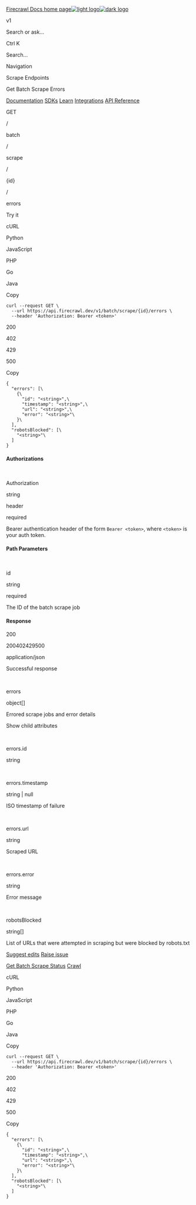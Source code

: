 [Firecrawl Docs home page![light logo](https://mintlify.s3.us-west-1.amazonaws.com/firecrawl/logo/logo.png)![dark logo](https://mintlify.s3.us-west-1.amazonaws.com/firecrawl/logo/logo-dark.png)](https://firecrawl.dev/)

v1

Search or ask...

Ctrl K

Search...

Navigation

Scrape Endpoints

Get Batch Scrape Errors

[Documentation](https://docs.firecrawl.dev/introduction)
[SDKs](https://docs.firecrawl.dev/sdks/overview)
[Learn](https://www.firecrawl.dev/blog/category/tutorials)
[Integrations](https://www.firecrawl.dev/app)
[API Reference](https://docs.firecrawl.dev/api-reference/introduction)

GET

/

batch

/

scrape

/

{id}

/

errors

Try it

cURL

Python

JavaScript

PHP

Go

Java

Copy

    curl --request GET \
      --url https://api.firecrawl.dev/v1/batch/scrape/{id}/errors \
      --header 'Authorization: Bearer <token>'

200

402

429

500

Copy

    {
      "errors": [\
        {\
          "id": "<string>",\
          "timestamp": "<string>",\
          "url": "<string>",\
          "error": "<string>"\
        }\
      ],
      "robotsBlocked": [\
        "<string>"\
      ]
    }

#### Authorizations

[​](https://docs.firecrawl.dev/api-reference/endpoint/batch-scrape-get-errors#authorization-authorization)

Authorization

string

header

required

Bearer authentication header of the form `Bearer <token>`, where `<token>` is your auth token.

#### Path Parameters

[​](https://docs.firecrawl.dev/api-reference/endpoint/batch-scrape-get-errors#parameter-id)

id

string

required

The ID of the batch scrape job

#### Response

200

200402429500

application/json

Successful response

[​](https://docs.firecrawl.dev/api-reference/endpoint/batch-scrape-get-errors#response-errors)

errors

object\[\]

Errored scrape jobs and error details

Show child attributes

[​](https://docs.firecrawl.dev/api-reference/endpoint/batch-scrape-get-errors#response-errors-id)

errors.id

string

[​](https://docs.firecrawl.dev/api-reference/endpoint/batch-scrape-get-errors#response-errors-timestamp)

errors.timestamp

string | null

ISO timestamp of failure

[​](https://docs.firecrawl.dev/api-reference/endpoint/batch-scrape-get-errors#response-errors-url)

errors.url

string

Scraped URL

[​](https://docs.firecrawl.dev/api-reference/endpoint/batch-scrape-get-errors#response-errors-error)

errors.error

string

Error message

[​](https://docs.firecrawl.dev/api-reference/endpoint/batch-scrape-get-errors#response-robots-blocked)

robotsBlocked

string\[\]

List of URLs that were attempted in scraping but were blocked by robots.txt

[Suggest edits](https://github.com/hellofirecrawl/docs/edit/main/api-reference/endpoint/batch-scrape-get-errors.mdx)
[Raise issue](https://github.com/hellofirecrawl/docs/issues/new?title=Issue%20on%20docs&body=Path:%20/api-reference/endpoint/batch-scrape-get-errors)

[Get Batch Scrape Status](https://docs.firecrawl.dev/api-reference/endpoint/batch-scrape-get)
[Crawl](https://docs.firecrawl.dev/api-reference/endpoint/scrape-post)

cURL

Python

JavaScript

PHP

Go

Java

Copy

    curl --request GET \
      --url https://api.firecrawl.dev/v1/batch/scrape/{id}/errors \
      --header 'Authorization: Bearer <token>'

200

402

429

500

Copy

    {
      "errors": [\
        {\
          "id": "<string>",\
          "timestamp": "<string>",\
          "url": "<string>",\
          "error": "<string>"\
        }\
      ],
      "robotsBlocked": [\
        "<string>"\
      ]
    }
